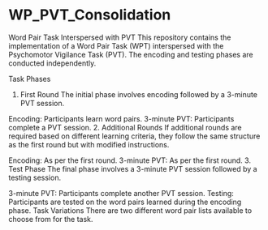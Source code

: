 # WP_PVT_Consolidation

Word Pair Task Interspersed with PVT
This repository contains the implementation of a Word Pair Task (WPT) interspersed with the Psychomotor Vigilance Task (PVT). The encoding and testing phases are conducted independently.

Task Phases
1. First Round
The initial phase involves encoding followed by a 3-minute PVT session.

Encoding: Participants learn word pairs.
3-minute PVT: Participants complete a PVT session.
2. Additional Rounds
If additional rounds are required based on different learning criteria, they follow the same structure as the first round but with modified instructions.

Encoding: As per the first round.
3-minute PVT: As per the first round.
3. Test Phase
The final phase involves a 3-minute PVT session followed by a testing session.

3-minute PVT: Participants complete another PVT session.
Testing: Participants are tested on the word pairs learned during the encoding phase.
Task Variations
There are two different word pair lists available to choose from for the task.